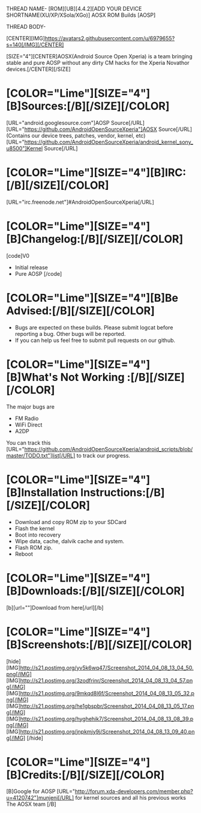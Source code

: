 THREAD NAME- [ROM][UB][4.4.2][ADD YOUR DEVICE SHORTNAME(XU/XP/XSola/XGo)] AOSX ROM Builds [AOSP]

THREAD BODY-

[CENTER][IMG]https://avatars2.githubusercontent.com/u/6979655?s=140[/IMG][/CENTER]

[SIZE="4"][CENTER]AOSX(Android Source Open Xperia) is a team bringing stable and pure AOSP without any dirty CM hacks for the Xperia Novathor devices.[/CENTER][/SIZE]

[COLOR="Lime"][SIZE="4"][B]Sources:[/B][/SIZE][/COLOR]
=================
[URL="android.googlesource.com"]AOSP Source[/URL]
[URL="https://github.com/AndroidOpenSourceXperia"]AOSX Source[/URL](Contains our device trees, patches, vendor, kernel, etc)
[URL="https://github.com/AndroidOpenSourceXperia/android_kernel_sony_u8500"]Kernel Source[/URL]


[COLOR="Lime"][SIZE="4"][B]IRC:[/B][/SIZE][/COLOR]
=================
[URL="irc.freenode.net"]#AndroidOpenSourceXperia[/URL]

[COLOR="Lime"][SIZE="4"][B]Changelog:[/B][/SIZE][/COLOR]
=================
[code]V0

- Initial release
- Pure AOSP
[/code]

[COLOR="Lime"][SIZE="4"][B]Be Advised:[/B][/SIZE][/COLOR]
=================
- Bugs are expected on these builds. Please submit logcat before reporting a bug. Other bugs will be reported.
- If you can help us feel free to submit pull requests on our github.

[COLOR="Lime"][SIZE="4"][B]What's Not Working :[/B][/SIZE][/COLOR]
=================
The major bugs are
- FM Radio
- WiFi Direct
- A2DP

You can track this [URL="https://github.com/AndroidOpenSourceXperia/android_scripts/blob/master/TODO.txt"]list[/URL] to track our progress.

[COLOR="Lime"][SIZE="4"][B]Installation Instructions:[/B][/SIZE][/COLOR]
=================
- Download and copy ROM zip to your SDCard
- Flash the kernel
- Boot into recovery
- Wipe data, cache, dalvik cache and system.
- Flash ROM zip.
- Reboot

[COLOR="Lime"][SIZE="4"][B]Downloads:[/B][/SIZE][/COLOR]
=================
[b][url="<INSERT DOWNLOAD LINK HERE>"]Download from here[/url][/b]

[COLOR="Lime"][SIZE="4"][B]Screenshots:[/B][/SIZE][/COLOR]
=================
[hide]
[IMG]http://s21.postimg.org/yv5k6wq47/Screenshot_2014_04_08_13_04_50.png[/IMG]    [IMG]http://s21.postimg.org/3zodfrinr/Screenshot_2014_04_08_13_04_57.png[/IMG]    [IMG]http://s21.postimg.org/9mkqd8l6f/Screenshot_2014_04_08_13_05_32.png[/IMG]    [IMG]http://s21.postimg.org/he1gbspbr/Screenshot_2014_04_08_13_05_17.png[/IMG]    [IMG]http://s21.postimg.org/hyghehik7/Screenshot_2014_04_08_13_08_39.png[/IMG]    [IMG]http://s21.postimg.org/jnpkmjy9j/Screenshot_2014_04_08_13_09_40.png[/IMG]
[/hide]

[COLOR="Lime"][SIZE="4"][B]Credits:[/B][/SIZE][/COLOR]
=================
[B]Google for AOSP
[URL="http://forum.xda-developers.com/member.php?u=4120742"]munjeni[/URL] for kernel sources and all his previous works
The AOSX team
[/B]
